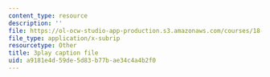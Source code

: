 ```yaml
---
content_type: resource
description: ''
file: https://ol-ocw-studio-app-production.s3.amazonaws.com/courses/18-217-graph-theory-and-additive-combinatorics-fall-2019/a9181e4d59de5d83b77bae34c4a4b2f0_BatYGepHsnc.vtt
file_type: application/x-subrip
resourcetype: Other
title: 3play caption file
uid: a9181e4d-59de-5d83-b77b-ae34c4a4b2f0
---
```

